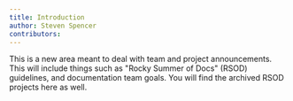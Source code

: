 ```yaml
---
title: Introduction 
author: Steven Spencer
contributors:
---
```


This is a new area meant to deal with team and project announcements. This will include things such as "Rocky Summer of Docs" (RSOD) guidelines, and documentation team goals. You will find the archived RSOD projects here as well.
